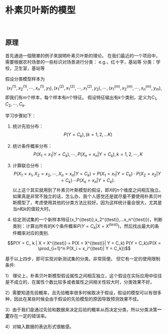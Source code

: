 # 朴素贝叶斯的模型
　　　　
## 原理

首先通過一個簡單的例子來說明朴素贝叶斯的理论。
在我们最近的一个项目中，需要根据农村场景的一些标识对场景进行分类：
e.g.，红十字，基站等
分类：学校，卫生室，基站等

假设分类模型样本为
$$(x_1^{(1)}, x_2^{(1)},\cdots, x_n^{(1)}, y_1), (x_1^{(2)}, x_1^{(2)},\cdots, x_1^{(2)}, y_2),\cdots, (x_1^{(m)}, x_2^{(m)},\cdots, x_n^{(m)}, y_m),$$
即我们有$m$个样本，每个样本有$n$个特征。
假设特征输出有$k$个类别，定义为$C_1,C_2,\cdots,C_k$.

学习步骤如下：
1. 统计先验分布：
$$P(Y=C_k), (k=1,2,...K)$$

2. 统计条件概率分布：
$$P(X_1 = x_1|Y = C_k), \cdots, P(X_n = x_n|Y = C_k), k = 1,2,\cdots,K$$

3. 计算联合分布：
$$P(X_1  = x_1, X_2 = x_2, \cdots, X_n = x_n | Y = C_k) = P(X_1 =x _1|Y=C_k)\cdot P(X_2 = x_2 | Y = C_k) \cdots P(X_n = x_n|Y = C_k).$$
以上这个其实就用到了朴素贝叶斯模型的假设，即$X$的$n$个维度之间相互独立。
如果真是非常不独立的话，怎么办，我个人感觉还是就尽量不要使用朴素贝叶斯模型了，考虑使用其他的分类方法比较好。因为这样统计量会很大，尤其是当$n$和$k$的值较大时。

4. 给定测试集的一个新样本特征(x_1^{(test)},x_2^{(test)},...x_n^{(test)})，判断类别：计算出所有的K个条件概率$P(Y=C_k|X=X^{(test)})$，然后找出最大的条件概率对应的类别.

$$P(Y = C_ k | X = X^{(test)} = P(X = X^{(test)}| Y = C_k) P(Y = C_k)/P(X = \prod_{i=1}^n P(X_i  = x_i^{(test)| Y = C_k})$$

基于以上四步，即可实现对新测试集的分类。非常简便。
但它有一定的使用限制条件:

1） 理论上，朴素贝叶斯模型假设属性之间相互独立，这个假设在实际应用中往往是不成立的，在属性个数比较多或者属性之间相关性较大时，分类效果不好。

2）需要知道先验概率，且先验概率很多时候取决于假设，假设的模型可以有很多种，因此在某些时候会由于假设的先验模型的原因导致预测效果不佳。

3）由于我们是通过先验和数据来决定后验的概率从而决定分类，所以分类决策**一定**存在一定的错误率。

4）对输入数据的表达形式很敏感。
 
